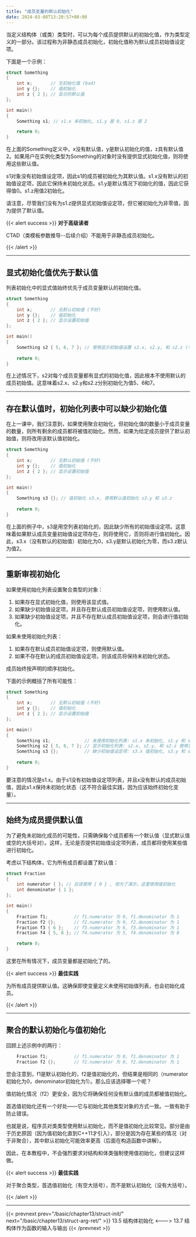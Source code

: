 ```yaml
---
title: "成员变量的默认初始化"
date: 2024-03-08T13:20:57+08:00
---
```


当定义结构体（或类）类型时，可以为每个成员提供默认的初始化值，作为类型定义的一部分。该过程称为非静态成员初始化，初始化值称为默认成员初始值设定项。

下面是一个示例：

```C++
struct Something
{
    int x;       // 无初始化值 (bad)
    int y {};    // 值初始化
    int z { 2 }; // 显示的默认值
};

int main()
{
    Something s1; // s1.x 未初始化, s1.y 是 0, s1.z 是 2

    return 0;
}
```

在上面的Something定义中，x没有默认值，y是默认初始化的值，z具有默认值2。如果用户在实例化类型为Something的对象时没有提供显式初始化值，则将使用这些默认值。

s1对象没有初始值设定项，因此s1的成员被初始化为其默认值。s1.x没有默认的初始值设定项，因此它保持未初始化状态。s1.y是默认情况下初始化的值，因此它获得值0。s1.z用值2初始化。

请注意，尽管我们没有为s1.z提供显式初始值设定项，但它被初始化为非零值，因为提供了默认值。

{{< alert success >}}
**对于高级读者**

CTAD（类模板参数推导--后续介绍）不能用于非静态成员初始化。

{{< /alert >}}

***
## 显式初始化值优先于默认值

列表初始化中的显式值始终优先于成员变量默认的初始化值。

```C++
struct Something
{
    int x;       // 无默认初始值 (不好)
    int y {};    // 值初始化
    int z { 2 }; // 显示设置初始值
};

int main()
{
    Something s2 { 5, 6, 7 }; // 使用显示初始值设置 s2.x, s2.y, 和 s2.z (不使用默认值)
   
    return 0;
}
```

在上述情况下，s2对每个成员变量都有显式的初始化值，因此根本不使用默认的成员初始值。这意味着s2.x、s2.y和s2.z分别初始化为值5、6和7。

***
## 存在默认值时，初始化列表中可以缺少初始化值

在上一课中，我们注意到，如果使用聚合初始化，但初始化值的数量小于成员变量的数量，则所有剩余的成员都将被值初始化。然而，如果为给定成员提供了默认初始值，则将改用该默认值初始化。

```C++
struct Something
{
    int x;       // 无默认初始值 (不好)
    int y {};    // 值初始化
    int z { 2 }; // 显示设置初始值
};

int main()
{
    Something s3 {}; // 值初始化 s3.x, 使用默认值初始化 s3.y 和 s3.z
   
    return 0;
}
```

在上面的例子中，s3是用空列表初始化的，因此缺少所有的初始值设定项。这意味着如果默认成员变量初始值设定项存在，则将使用它，否则将进行值初始化。因此，s3.x（没有默认的初始值）初始化为0，s3.y是默认初始化为零，而s3.z默认为值2。

***
## 重新审视初始化

如果使用初始化列表设置聚合类型的对象：

1. 如果存在显式初始化值，则使用该显式值。
2. 如果缺少初始值设定项，并且存在默认成员初始值设定项，则使用默认值。
3. 如果缺少初始值设定项，并且不存在默认成员初始值设定项，则会进行值初始化。


如果未使用初始化列表：

1. 如果存在默认成员初始值设定项，则使用默认值。
2. 如果不存在默认的成员初始值设定项，则该成员将保持未初始化状态。


成员始终按声明的顺序初始化。

下面的示例概括了所有可能性：

```C++
struct Something
{
    int x;       // 无默认初始值 (不好)
    int y {};    // 值初始化
    int z { 2 }; // 显示设置初始值
};

int main()
{
    Something s1;             // 未使用初始化列表: s1.x 未初始化, s1.y 和 s1.z 使用默认值
    Something s2 { 5, 6, 7 }; // 显示初始化列表: s2.x, s2.y, 和 s2.z 使用设置的值(未使用默认值)
    Something s3 {};          // 缺少初始值设定项: s3.x 值初始化, s3.y 和 s3.z 使用默认值
   
    return 0;
}
```

要注意的情况是s1.x。由于s1没有初始值设定项列表，并且x没有默认的成员初始值，因此s1.x保持未初始化状态（这不符合最佳实践，因为应该始终初始化变量）。

***
## 始终为成员提供默认值

为了避免未初始化成员的可能性，只需确保每个成员都有一个默认值（显式默认值或空的大括号对）。这样，无论是否提供初始值设定项列表，成员都将使用某些值进行初始化。

考虑以下结构体，它为所有成员都设置了默认值：

```C++
struct Fraction
{
	int numerator { }; // 应该使用 { 0 } , 但为了演示，这里使用值初始化
	int denominator { 1 };
};

int main()
{
	Fraction f1;          // f1.numerator 为 0, f1.denominator 为 1
	Fraction f2 {};       // f2.numerator 为 0, f2.denominator 为 1
	Fraction f3 { 6 };    // f3.numerator 为 6, f3.denominator 为 1
	Fraction f4 { 5, 8 }; // f4.numerator 为 5, f4.denominator 为 8

	return 0;
}
```

这里在所有情况下，成员变量都是初始化了的。

{{< alert success >}}
**最佳实践**

为所有成员提供默认值。这确保即使变量定义未使用初始值列表，也会初始化成员。

{{< /alert >}}

***
## 聚合的默认初始化与值初始化

回顾上述示例中的两行：

```C++
	Fraction f1;          // f1.numerator 为 0, f1.denominator 为 1
	Fraction f2 {};       // f2.numerator 为 0, f2.denominator 为 1
```

您会注意到，f1是默认初始化的，f2是值初始化的，但结果是相同的（numerator初始化为0，denominator初始化为1）。那么应该选择哪一个呢？

值初始化情况（f2）更安全，因为它将确保任何没有默认值的成员都被值初始化。

首选值初始化还有一个好处——它与初始化其他类型对象的方式一致。一致有助于防止错误。

也就是说，程序员对类类型使用默认初始化，而不是值初始化比较常见。部分是由于历史原因（因为值初始化直到C++11才引入），部分是因为存在某些的情况（对于非聚合），其中默认初始化可能效率更高（后面在构造函数中讲解）。

因此，在本教程中，不会强烈要求对结构和体类强制使用值初始化，但建议这样做。

{{< alert success >}}
**最佳实践**

对于聚合类型，首选值初始化（有空大括号），而不是默认初始化（没有大括号）。

{{< /alert >}}

***

{{< prevnext prev="/basic/chapter13/struct-init/" next="/basic/chapter13/struct-arg-ret/" >}}
13.5 结构体初始化
<--->
13.7 结构体作为函数的输入与输出
{{< /prevnext >}}
